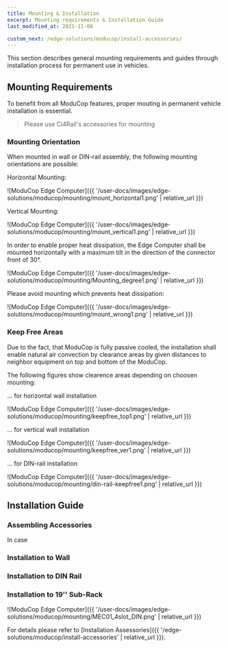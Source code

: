 ```yaml
---
title: Mounting & Installation
excerpt: Mounting requirements & Installation Guide
last_modified_at: 2021-11-08

custom_next: /edge-solutions/moducop/install-accessories/
---
```



This section describes general mounting requirements and guides through installation process for permanent use in vehicles. 

## Mounting Requirements
To benefit from all ModuCop features, proper mouting in permanent vehicle installation is essential.

> Please use Ci4Rail's accessories for mounting 

### Mounting Orientation
When mounted in wall or DIN-rail assembly, the following mounting orientations are possible:

Horizontal Mounting: 

![ModuCop Edge Computer]({{ '/user-docs/images/edge-solutions/moducop/mounting/mount_horizontal1.png' | relative_url }})

Vertical Mounting: 

![ModuCop Edge Computer]({{ '/user-docs/images/edge-solutions/moducop/mounting/mount_vertical1.png' | relative_url }})


In order to enable proper heat dissipation, the Edge Computer shall be mounted horizontally with a maximum tilt in the direction of the connector front of 30°.

![ModuCop Edge Computer]({{ '/user-docs/images/edge-solutions/moducop/mounting/Mounting_degree1.png' | relative_url }})


Please avoid mounting which prevents heat dissipation:

![ModuCop Edge Computer]({{ '/user-docs/images/edge-solutions/moducop/mounting/mount_wrong1.png' | relative_url }})


### Keep Free Areas
Due to the fact, that ModuCop is fully passive cooled, the installation shall enable natural air convection by clearance areas by given distances to neighbor equipment on top and bottom of the ModuCop.

The following figures show clearence areas depending on choosen mounting:

... for horizontal wall installation

![ModuCop Edge Computer]({{ '/user-docs/images/edge-solutions/moducop/mounting/keepfree_top1.png' | relative_url }})

... for vertical wall installation

![ModuCop Edge Computer]({{ '/user-docs/images/edge-solutions/moducop/mounting/keepfree_ver1.png' | relative_url }})

... for DIN-rail installation

![ModuCop Edge Computer]({{ '/user-docs/images/edge-solutions/moducop/mounting/din-rail-keepfree1.png' | relative_url }})

## Installation Guide

### Assembling Accessories
In case 
### Installation to Wall

### Installation to DIN Rail

### Installation to 19'' Sub-Rack

![ModuCop Edge Computer]({{ '/user-docs/images/edge-solutions/moducop/mounting/MEC01_4slot_DIN.png' | relative_url }})



For details please refer to [Installation Assessories]({{ '/edge-solutions/moducop/install-accessories' | relative_url }}).




